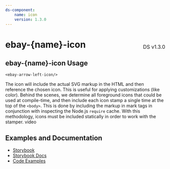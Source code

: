 ```yaml
---
ds-component:
    name: icon
    version: 1.3.0
---
```


<h1 style='display: flex; justify-content: space-between; align-items: center;'>
    <span>
        ebay-{name}-icon
    </span>
    <span style='font-weight: normal; font-size: medium; margin-bottom: -15px;'>
        DS v1.3.0
    </span>
</h1>

## ebay-{name}-icon Usage

```marko
<ebay-arrow-left-icon/>
```

The icon will include the actual SVG markup in the HTML and then reference the chosen icon. This is useful for applying customizations (like color). Behind the scenes, we determine all foreground icons that could be used at compile-time, and then include each icon stamp a single time at the top of the `<body>`. This is done by including the markup in mark tags in conjunction with inspecting the Node.js `require` cache. With this methodology, icons must be included statically in order to work with the stamper.
video

## Examples and Documentation

-   [Storybook](https://ebay.github.io/ebayui-core/?path=/story/graphics-icons-ebay-icon)
-   [Storybook Docs](https://ebay.github.io/ebayui-core/?path=/docs/graphics-icons-ebay-icon)
-   [Code Examples](https://github.com/eBay/ebayui-core/tree/master/src/components/ebay-icon/examples)
